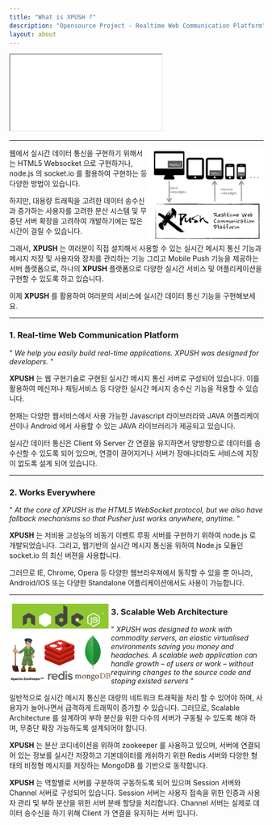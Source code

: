 ```yaml
---
title: "What is XPUSH ?"
description: "Opensource Project - Realtime Web Communication Platform"
layout: about
---
```


<div class="row centered">
  <div class="embed-responsive embed-responsive-4by3">
    <iframe class="embed-responsive-item" src="//www.youtube.com/embed/3MJfQXo_R9s?rel=0" allowfullscreen></iframe>
  </div>
</div>

- - -

<img src="/about/resource/rwcp.png" width="45%" align="right">

웹에서 실시간 데이터 통신을 구현하기 위해서는 HTML5 Websocket 으로 구현하거나, node.js 의 socket.io 를 활용하여 구현하는 등 다양한 방법이 있습니다.

하지만, 대용량 트래픽을 고려한 데이터 송수신과 증가하는 사용자를 고려한 분산 시스템 및 무중단 서버 확장을 고려하여 개발하기에는 많은 시간이 걸릴 수 있습니다.

그래서, **XPUSH** 는 여러분이 직접 설치해서 사용할 수 있는 실시간 메시지 통신 기능과 메시지 저장 및 사용자와 장치를 관리하는 기능 그리고 Mobile Push 기능을 제공하는 서버 플랫폼으로,
하나의 **XPUSH** 플랫폼으로 다양한 실시간 서비스 및 어플리케이션을 구현할 수 있도록 하고 있습니다.

이제 **XPUSH** 를 활용하여 여러분의 서비스에 실시간 데이터 통신 기능을 구현해보세요.

- - -

### 1. Real-time Web Communication Platform

" *We help you easily build real-time applications. XPUSH was designed for developers.* "

**XPUSH** 는 웹 구현기술로 구현된 실시간 메시지 통신 서버로 구성되어 있습니다. 이를 활용하여 메신져나 체팅서비스 등 다양한 실시간 메시지 송수신 기능을 적용할 수 있습니다.

현재는 다양한 웹서비스에서 사용 가능한 Javascript 라이브러라와 JAVA 어플리케이션이나 Android 에서 사용할 수 있는 JAVA 라이브러리가 제공되고 있습니다.

실시간 데이터 통신은 Client 와 Server 간 연결을 유지하면서 양방향으로 데이터를 송수신할 수 있도록 되어 있으며, 연결이 끊어지거나 서버가 장애나더라도 서비스에 지장이 없도록 설계 되어 있습니다.

- - -

### 2. Works Everywhere

" *At the core of XPUSH is the HTML5 WebSocket protocol, but we also have fallback mechanisms so that Pusher just works anywhere, anytime.* "

**XPUSH** 는 저비용 고성능의 비동기 이벤트 루핑 서버를 구현하기 위하여 node.js 로 개발되었습니다. 그리고, 웹기반의 실시간 메시지 통신을 위하여 Node.js 모듈인 socket.io 의 최신 버젼을 사용합니다.

그러므로 IE, Chrome, Opera 등 다양한 웹브라우져에서 동작할 수 있을 뿐 아니라, Android/IOS 또는 다양한 Standalone 어플리케이션에서도 사용이 가능합니다.

- - -

<img src="/about/resource/software.png" width="40%" align="left">

### 3. Scalable Web Architecture

" *XPUSH was designed to work with commodity servers, an elastic virtualised environments saving you money and headaches. A scalable web application can handle growth – of users or work – without requiring changes to the source code and stoping existed servers* "

일반적으로 실시간 메시지 통신은 대량의 네트워크 트래픽을 처리 할 수 있어야 하며, 사용자가 늘어나면서 급격하게 트래픽이 증가할 수 있습니다. 그러므로, Scalable Architecture 를 설계하여 부하 분산을 위한 다수의 서버가 구동될 수 있도록 해야 하며, 무중단 확장 가능하도록 설계되어야 합니다.

**XPUSH** 는 분산 코디네이션을 위하여 zookeeper 를 사용하고 있으며, 서버에 연결되어 있는 정보를 실시간 저장하고 기본데이터를 캐쉬하기 위한 Redis 서버와 다양한 형태의 비정형 메시지를 저장하는 MongoDB 를 기반으로 동작합니다.

**XPUSH** 는 역할별로 서버를 구분하여 구동하도록 되어 있으며 Session 서버와 Channel 서버로 구성되어 있습니다.
Session 서버는 사용자 접속을 위한 인증과 사용자 관리 및 부하 분산을 위한 서버 분배 할당을 처리합니다. Channel 서버는 실제로 데이터 송수신을 하기 위해 Client 가 연결을 유지하는 서버 입니다.
